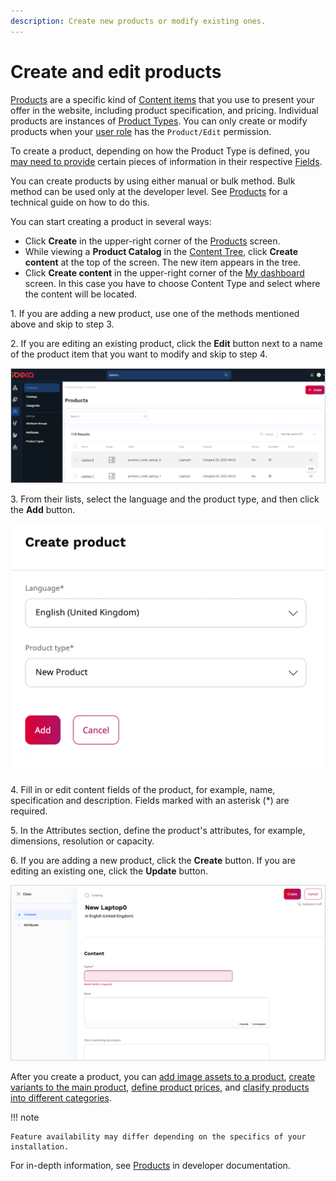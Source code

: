 ```yaml
---
description: Create new products or modify existing ones.
---
```


# Create and edit products

[Products](products.md#products) are a specific kind of [Content items](../content_management/content_items.md#content-items) that you use 
to present your offer in the website, including product specification, and pricing.
Individual products are instances of [Product Types](create_product_types.md#create-product-types).
You can only create or modify products when your [user role](../permission_management/work_with_permissions.md) has the `Product/Edit` permission.

To create a product, depending on how the Product Type is defined, you [may need to provide](products.md#product-completeness) certain pieces 
of information in their respective [Fields](../content_management/content_model.md#fields-and-field-types).

You can create products by using either manual or bulk method.
Bulk method can be used only at the developer level. 
See [Products](https://doc.ibexa.co/en/latest/pim/product_api/#products) for a technical guide on how to do this.

You can start creating a product in several ways:

- Click **Create** in the upper-right corner of the [Products](products.md) screen. 
- While viewing a **Product Catalog** in the [Content Tree](../getting_started/discover_ui.md#content-tree), click **Create content** at the top of the screen.
The new item appears in the tree.
- Click **Create content** in the upper-right corner of the [My dashboard](../getting_started/discover_ui.md) screen. In this case you have to choose Content Type and select where the content will be located.

1\. If you are adding a new product, use one of the methods mentioned above and skip to step 3.

2\. If you are editing an existing product, click the **Edit** button next to a name of the product item that you want to modify and skip to step 4.

![Products list with action buttons](img/edit_product.png "Products list with action buttons")

3\. From their lists, select the language and the product type, and then click the **Add** button.

![Creating a new product](img/create_new_product.png "Creating a new product")

4\. Fill in or edit content fields of the product, for example, name, specification and description.
Fields marked with an asterisk (*) are required.

5\. In the Attributes section, define the product's attributes, for example, dimensions, resolution or capacity.

6\. If you are adding a new product, click the **Create** button.
If you are editing an existing one, click the **Update** button.

![Editing product information](img/create_product.png "Editing product information")

After you create a product, you can [add image assets to a product](work_with_product_assets.md), [create variants to the main product](work_with_product_variants.md), [define product prices](manage_prices_and_stock.md), and [clasify products into different categories](work_with_product_categories.md).

!!! note

    Feature availability may differ depending on the specifics of your installation.

For in-depth information, see [Products](https://doc.ibexa.co/en/latest/pim/products/) in developer documentation.